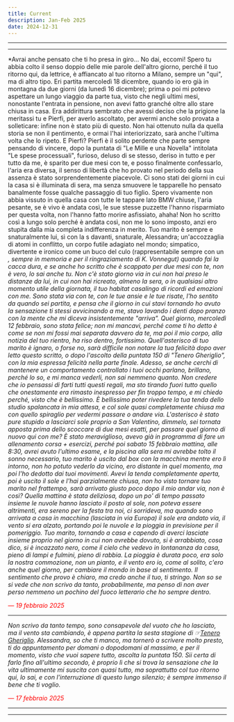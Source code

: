 ```yaml
---
title: Current
description: Jan-Feb 2025
date: 2024-12-31
---
```


---
---

*Avrai anche pensato che ti ho presa in giro... No dai, eccomi! Spero tu abbia colto il senso doppio delle mie parole dell'altro giorno, perché il tuo ritorno qui, da lettrice, è affiancato al tuo ritorno a Milano, sempre un "qui", ma di altro tipo. Eri partita mercoledì 18 dicembre, quando io ero già in montagna da due giorni (da lunedì 16 dicembre); prima o poi mi potevo aspettare un lungo viaggio da parte tua, visto che negli ultimi mesi, nonostante l'entrata in pensione, non avevi fatto granché oltre allo stare chiusa in casa. Era addirittura sembrato che avessi deciso che la prigione la meritassi tu e Pierfi, per averlo ascoltato, per avermi anche solo provata a solleticare: infine non è stato più di questo. Non hai ottenuto nulla da quella storia se non il pentimento, e ormai l'hai interiorizzato, sarà anche l'ultima volta che lo ripeto. E Pierfi? Pierfi è il solito perdente che parte sempre pensando di vincere, dopo la puntata di "Le Mille e una Novella" intitolata "Le spese processuali", furioso, deluso di se stesso, deriso in tutto e per tutto da me, è sparito per due mesi con te, e posso finalmente confessarlo, l'aria era diversa, il senso di libertà che ho provato nel periodo della sua assenza è stato sorprendentemente piacevole. Ci sono stati dei giorni in cui la casa si è illuminata di sera, ma senza smuovere le tapparelle ho pensato banalmente fosse qualche passaggio di tuo figlio. Spero vivamente non abbia vissuto in quella casa con tutte le tappare lato BMW chiuse, l'aria pesante, se è vivo è andata così, le sue stesse puzzette l'hanno risparmiato per questa volta, non l'hanno fatto morire asfissiato, ahaha! Non ho scritto così a lungo solo perché è andata così, non me lo sono imposto, anzi ero stupita dalla mia completa indifferenza in merito. Tuo marito è sempre e snaturalmente lui, sì con la s davanti, snaturale, Alessandra; un'accozzaglia di atomi in conflitto, un corpo futile adagiato nel mondo; simpatico, divertente e ironico come un buco del culo (rappresentabile sempre con un *, sempre in memoria e per il ringraziamento di K. Vonnegut) quando fai la cacca dura, e se anche ho scritto che è scappato per due mesi con te, non è vero, lo sai anche tu. Non c'è stato giorno via in cui non hai preso le distanze da lui, in cui non hai ricreato, almeno la sera, o in qualsiasi altro momento utile della giornata, il tuo habitat casalingo di ricordi ed emozioni con me. Sono stata via con te, con le tue ansie e le tue risate, l'ho sentito da quando sei partita, e pensa che il giorno in cui stavi tornando ho avuto la sensazione ti stessi avvicinando a me, stavo lavando i denti dopo pranzo con la mente che mi diceva insistentemente "arriva". Quel giorno, mercoledì 12 febbraio, sono stata felice; non mi mancavi, perché come ti ho detto è come se non mi fossi mai separata davvero da te, ma poi il mio corpo, alla notizia del tuo rientro, ha riso dentro, fortissimo. Quell'asterisco di tuo marito è ignaro, o forse no, sarà difficile non notare la tua felicità dopo aver letto questo scritto, o dopo l'ascolto della puntata 150 di "Tenero Gheriglio", con la mia espressa felicità nella parte finale. Adesso, se anche cerchi di mantenere un comportamento controllato i tuoi occhi parlano, brillano, perché lo so, e mi manca vederli, non sai nemmeno quanto. Non credere che io pensassi di farti tutti questi regali, ma sto tirando fuori tutto quello che onestamente era rimasto inespresso per fin troppo tempo, e mi chiedo perché, visto che è bellissimo. È bellissimo poter rivedere la tua tenda dello studio spalancata in mia attesa, e col sole quasi completamente chiusa ma con quello spiraglio per vedermi passare o andare via. L'asterisco è stato pure stupido a lasciarci sole proprio a San Valentino, dimmelo, sei tornata apposta prima dello scoccare di due mesi esatti, per passare quel giorno di nuovo qui con me? È stato meraviglioso, avevo già in programma di fare un allenamento corsa + esercizi, perché poi sabato 15 febbraio mattina, alle 8:30, avrei avuto l'ultimo esame, e la piscina alla sera mi avrebbe tolto il sonno necessario, tuo marito è uscito dal box con la macchina mentre ero lì intorno, non ho potuto vederlo da vicino, ero distante in quel momento, ma poi l'ho dedotto dai tuoi movimenti. Avevi la tenda completamente aperta, poi è uscito il sole e l'hai parzialmente chiusa, non ho visto tornare tuo marito nel frattempo, sarà arrivato giusto poco dopo il mio andar via, non è così? Quella mattina è stata deliziosa, dopo un po' di tempo passato insieme le nuvole hanno lasciato il posto al sole, non poteva essere altrimenti, era sereno per la festa tra noi, ci sorrideva, ma quando sono arrivata a casa in macchina (lasciata in via Europa) il sole era andato via, il vento si era alzato, portando poi le nuvole e la pioggia in previsione per il pomeriggio. Tuo marito, tornando a casa e capendo di averci lasciate insieme proprio nel giorno in cui non avrebbe dovuto, si è arrabbiato, cosa dico, si è incazzato nero, come il cielo che vedevo in lontananza da casa, pieno di lampi e fulmini, pieno di rabbia. La pioggia è durata poco, era solo la nostra commozione, non un pianto, e il vento ero io, come al solito, c'ero anche quel giorno, per cambiare il mondo in base al sentimento. Il sentimento che provo è chiaro, ma credo anche il tuo, ti stringo. Non so se si vede che non scrivo da tanto, probabilmente, ma penso di non aver perso nemmeno un pochino del fuoco letterario che ho sempre dentro.*

<span style="color:red">*— 19 febbraio 2025*</span>

---

*Non scrivo da tanto tempo, sono consapevole del vuoto che ho lasciato, ma il vento sta cambiando, è appena partita la sesta stagione di ☞[Tenero Gheriglio](https://miry1919.github.io/hugosite/podcast/tenero-gheriglio-6/). Alessandra, so che ti manco, ma tornerò a scrivere molto presto, ti do appuntamento per domani o dopodomani al massimo, e per il momento, visto che vuoi sapere tutto, ascolta la puntata 150. Sii certa di farlo fino all'ultimo secondo, è proprio lì che si trova la sensazione che la vita ultimamente mi suscita con quasi tutto, ma soprattutto col tuo ritorno qui, lo sai, e con l'interruzione di questo lungo silenzio; è sempre immenso il bene che ti voglio.*

<span style="color:red">*— 17 febbraio 2025*</span>

---
---
